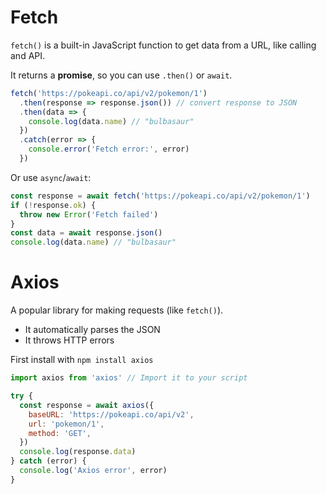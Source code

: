 # Fetch

`fetch()` is a built-in JavaScript function to get data from a URL, like calling and API.

It returns a **promise**, so you can use `.then()` or `await`.

```javascript
fetch('https://pokeapi.co/api/v2/pokemon/1')
  .then(response => response.json()) // convert response to JSON
  .then(data => {
    console.log(data.name) // "bulbasaur"
  })
  .catch(error => {
    console.error('Fetch error:', error)
  })
```

Or use `async`/`await`:

```javascript
const response = await fetch('https://pokeapi.co/api/v2/pokemon/1')
if (!response.ok) {
  throw new Error('Fetch failed')
}
const data = await response.json()
console.log(data.name) // "bulbasaur"
```

# Axios

A popular library for making requests (like `fetch()`).

* It automatically parses the JSON
* It throws HTTP errors

First install with `npm install axios`

```javascript
import axios from 'axios' // Import it to your script

try {
  const response = await axios({
    baseURL: 'https://pokeapi.co/api/v2',
    url: 'pokemon/1',
    method: 'GET',
  })
  console.log(response.data)
} catch (error) {
  console.log('Axios error', error)
}
```
